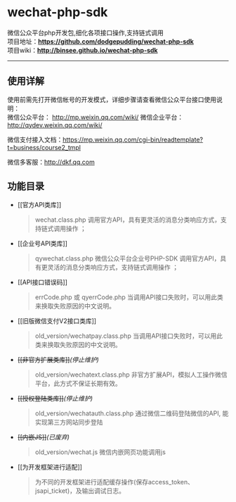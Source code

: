 # wechat-php-sdk

微信公众平台php开发包,细化各项接口操作,支持链式调用  
项目地址：**https://github.com/dodgepudding/wechat-php-sdk**  
项目wiki：**http://binsee.github.io/wechat-php-sdk**  

----

## 使用详解
使用前需先打开微信帐号的开发模式，详细步骤请查看微信公众平台接口使用说明：  
微信公众平台： http://mp.weixin.qq.com/wiki/
微信企业平台： http://qydev.weixin.qq.com/wiki/

微信支付接入文档：https://mp.weixin.qq.com/cgi-bin/readtemplate?t=business/course2_tmpl

微信多客服：http://dkf.qq.com

## 功能目录

 - [[官方API类库]]
    > wechat.class.php
    > 调用官方API，具有更灵活的消息分类响应方式，支持链式调用操作 ；

 - [[企业号API类库]]
    > qywechat.class.php
    > 微信公众平台企业号PHP-SDK
    > 调用官方API，具有更灵活的消息分类响应方式，支持链式调用操作 ；

 - [[API接口错误码]]
    > errCode.php 或 qyerrCode.php
    > 当调用API接口失败时，可以用此类来换取失败原因的中文说明。

 - [[旧版微信支付V2接口类库]]
    > old_version/wechatpay.class.php
    > 当调用API接口失败时，可以用此类来换取失败原因的中文说明。

 - ~~[[非官方扩展类库]]~~*(停止维护)*
    > old_version/wechatext.class.php
    > 非官方扩展API，模拟人工操作微信平台，此方式不保证长期有效。  

 - ~~[[授权登陆类库]]~~*(停止维护)*
    > old_version/wechatauth.class.php
    > 通过微信二维码登陆微信的API, 能实现第三方网站同步登陆

 - ~~[[内嵌JS]]~~*(已废弃)*
    > old_version/wechat.js
    > 微信内嵌网页功能调用js

 - [[为开发框架进行适配]]
    > 为不同的开发框架进行适配缓存操作(保存access_token、jsapi_ticket)，及输出调试日志。



